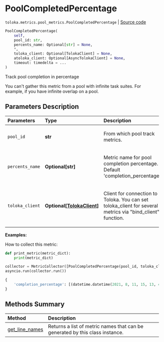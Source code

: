 # PoolCompletedPercentage
`toloka.metrics.pool_metrics.PoolCompletedPercentage` | [Source code](https://github.com/Toloka/toloka-kit/blob/v1.2.2/src/metrics/pool_metrics.py#L163)

```python
PoolCompletedPercentage(
    self,
    pool_id: str,
    percents_name: Optional[str] = None,
    *,
    toloka_client: Optional[TolokaClient] = None,
    atoloka_client: Optional[AsyncTolokaClient] = None,
    timeout: timedelta = ...
)
```

Track pool completion in percentage


You can't gather this metric from a pool with infinite task suites. For example, if you have infinite overlap on a pool.

## Parameters Description

| Parameters | Type | Description |
| :----------| :----| :-----------|
`pool_id`|**str**|<p>From which pool track metrics.</p>
`percents_name`|**Optional\[str\]**|<p>Metric name for pool completion percentage. Default &#x27;completion_percentage&#x27;.</p>
`toloka_client`|**Optional\[[TolokaClient](toloka.client.TolokaClient.md)\]**|<p>Client for connection to Toloka. You can set toloka_client for several metrics via &quot;bind_client&quot; function.</p>

**Examples:**

How to collect this metric:
```python
def print_metric(metric_dict):
    print(metric_dict)

collector = MetricCollector([PoolCompletedPercentage(pool_id, toloka_client=toloka_client)], print_metric)
asyncio.run(collector.run())
```

```python
{
    'completion_percentage': [(datetime.datetime(2021, 8, 11, 15, 13, 4, 31000), 55)],
}
```
## Methods Summary

| Method | Description |
| :------| :-----------|
[get_line_names](toloka.metrics.pool_metrics.PoolCompletedPercentage.get_line_names.md)| Returns a list of metric names that can be generated by this class instance.
